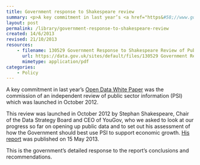 ```yaml
---
title: Government response to Shakespeare review
summary: <p>A key commitment in last year’s <a href="https&#58;//www.gov.uk/government/publications/open-data-white-paper-unleashing-the-potential" rel="nofollow">Open Data White Paper</a> was the commission of an independent review of public sector information (PSI) which was launched in October 2012.</p>
layout: post
permalink: /library/government-response-to-shakespeare-review
created: 14/6/2013
revised: 21/10/2013
resources:
    - filename: 130529 Government Response to Shakespeare Review of Public Sector Information v6 1.pdf
      url: https://data.gov.uk/sites/default/files/130529 Government Response to Shakespeare Review of Public Sector Information v6 1.pdf
      mimetype: application/pdf
categories:
    - Policy
---
```


<p>A key commitment in last year’s <a href="https://www.gov.uk/government/publications/open-data-white-paper-unleashing-the-potential" rel="nofollow">Open Data White Paper</a> was the commission of an independent review of public sector information (PSI) which was launched in October 2012.</p>
<p>This review was launched in October 2012 by Stephan Shakespeare, Chair of the Data Strategy Board and CEO of YouGov, who we asked to look at our progress so far on opening up public data and to set out his assessment of how the Government should best use PSI to support economic growth. <a href="https://www.gov.uk/government/publications/shakespeare-review-of-public-sector-information" rel="nofollow">His report</a> was published on 15 May 2013.</p>
<p>This is the government’s detailed response to the report’s conclusions and recommendations.</p>
